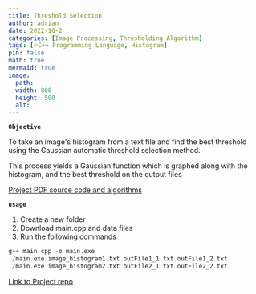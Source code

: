 ```yaml
---
title: Threshold Selection
author: adrian
date: 2022-10-2
categories: [Image Processing, Thresholding Algorithm]
tags: [🔥C++ Programming Language, Histogram]
pin: false
math: true
mermaid: true
image:
  path: 
  width: 800
  height: 500
  alt: 
---
```



**`Objective`**

To take an image's histogram from a text file and find the best threshold using the Gaussian automatic threshold selection method.

This process yields a Gaussian function which is graphed along with the histogram, and the best threshold on the output files

<a href="../../assets/pdf/threshold.pdf" class="large-link"> Project PDF source code and algorithms</a>

**`usage`**

1. Create a new folder
2. Download main.cpp and data files
4. Run the following commands

```c
g++ main.cpp -o main.exe
./main.exe image_histogram1.txt outFile1_1.txt outFile1_2.txt
./main.exe image_histogram2.txt outFile2_1.txt outFile2_2.txt
```


<a href='https://github.com/adrianmnh/ImageDataProcessing/tree/mainBranch/3-AutomaticThresholdSelection' class="large-link"> Link to Project repo </a>




